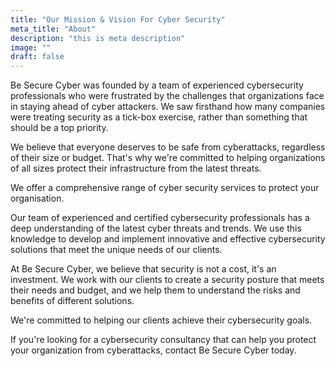 ```yaml
---
title: "Our Mission & Vision For Cyber Security"
meta_title: "About"
description: "this is meta description"
image: ""
draft: false
---
```


Be Secure Cyber was founded by a team of experienced cybersecurity professionals who were frustrated by the challenges that organizations face in staying ahead of cyber attackers. We saw firsthand how many companies were treating security as a tick-box exercise, rather than something that should be a top priority.

We believe that everyone deserves to be safe from cyberattacks, regardless of their size or budget. That's why we're committed to helping organizations of all sizes protect their infrastructure from the latest threats.

We offer a comprehensive range of cyber security services to protect your organisation.

Our team of experienced and certified cybersecurity professionals has a deep understanding of the latest cyber threats and trends. We use this knowledge to develop and implement innovative and effective cybersecurity solutions that meet the unique needs of our clients.

At Be Secure Cyber, we believe that security is not a cost, it's an investment. We work with our clients to create a security posture that meets their needs and budget, and we help them to understand the risks and benefits of different solutions.

We're committed to helping our clients achieve their cybersecurity goals.

If you're looking for a cybersecurity consultancy that can help you protect your organization from cyberattacks, contact Be Secure Cyber today.
